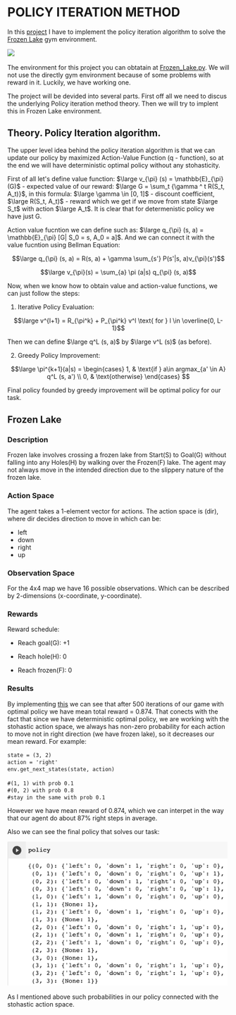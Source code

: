 # POLICY ITERATION METHOD

In this [project](https://github.com/privet1mir/Deep-Reinforcement-Learning/blob/main/Policy%20iteration.%20Frozen%20Lake/Policy_iteration.ipynb) I have to implement the policy iteration algorithm to solve the [Frozen Lake](https://www.gymlibrary.dev/environments/toy_text/frozen_lake/) gym environment.

<img src="https://www.gymlibrary.dev/_images/frozen_lake.gif" width="350">

The environment for this project you can obtatain at [Frozen_Lake.py](https://github.com/privet1mir/Deep-Reinforcement-Learning/blob/main/Policy%20iteration.%20Frozen%20Lake/Frozen_Lake.py). We will not use the directly gym environment because of some problems with reward in it. Luckily, we have working one.

The project will be devided into several parts. First off all we need to discus the underlying Policy iteration method theory. Then we will try to implent this in Frozen Lake environment. 

## Theory. Policy Iteration algorithm.

The upper level idea behind the policy iteration algorithm is that we can update our policy by maximized Action-Value Function (q - function), so at the end we will have deterministic optimal policy without any stohasticity. 

First of all let's define value function: $\large v_{\pi} (s) = \mathbb{E}_{\pi} (G)$ - expected value of our reward: $\large G = \sum_t {\gamma ^ t R(S_t, A_t)}$, in this formula: $\large \gamma \in [0, 1]$ - discount coefficient, $\large R(S_t, A_t)$ - reward which we get if we move from state $\large S_t$ with action $\large A_t$. It is clear that for determenistic policy we have just G.

Action value fucntion we can define such as: $\large q_{\pi} (s, a) = \mathbb{E}_{\pi} [G| S_0 = s, A_0 = a]$. And we can connect it with the value fucntion using Bellman Equation: 

$$\large q_{\pi} (s, a) = R(s, a) + \gamma \sum_{s'} P(s'|s, a)v_{\pi}(s')$$

$$\large v_{\pi}(s) = \sum_{a} \pi (a|s) q_{\pi} (s, a)$$

Now, when we know how to obtain value and action-value functions, we can just follow the steps: 

1. Iterative Policy Evaluation:

$$\large v^{l+1} = R_{\pi^k} + P_{\pi^k} v^l \text{ for } l \in \overline{0, L-1}$$

Then we can define $\large q^L (s, a)$ by $\large v^L (s)$ (as before).

2. Greedy Policy Improvement:

$$\large \pi^{k+1}(a|s) = \begin{cases}
  1, & \text{if } a\in argmax_{a' \in A} q^L (s, a') \\    
  0, & \text{otherwise}   
\end{cases}
$$

Final policy founded by greedy improvement will be optimal policy for our task. 

## Frozen Lake

### Description

Frozen lake involves crossing a frozen lake from Start(S) to Goal(G) without falling into any Holes(H) by walking over the Frozen(F) lake. The agent may not always move in the intended direction due to the slippery nature of the frozen lake.

### Action Space

The agent takes a 1-element vector for actions. The action space is (dir), where dir decides direction to move in which can be:

* left
* down
* right
* up

### Observation Space
 
For the 4x4 map we have 16 possible observations. Which can be described by 2-dimensions (x-coordinate, y-coordinate). 

### Rewards

Reward schedule:

* Reach goal(G): +1

* Reach hole(H): 0

* Reach frozen(F): 0

### Results 

By implementing [this](https://github.com/privet1mir/Deep-Reinforcement-Learning/blob/main/Policy%20iteration.%20Frozen%20Lake/Policy_iteration.ipynb) we can see that after 500 iterations of our game with optimal policy we have mean total reward = 0.874. That conects with the fact that since we have deterministic optimal policy, we are working with the stohastic action space, we always has non-zero probability for each action to move not in right direction (we have frozen lake), so it decreases our mean reward. For example: 

  ```
state = (3, 2)
action = 'right'
env.get_next_states(state, action)

#(1, 1) with prob 0.1
#(0, 2) with prob 0.8
#stay in the same with prob 0.1
  ```

However we have mean reward of 0.874, which we can interpet in the way that our agent do about 87% right steps in average. 

Also we can see the final policy that solves our task: 

<img src="https://github.com/privet1mir/Deep-Reinforcement-Learning/blob/main/Policy%20iteration.%20Frozen%20Lake/images/final_policy.png" width="500">

As I mentioned above such probabilities in our policy connected with the stohastic action space. 
  

